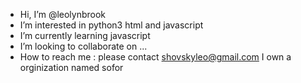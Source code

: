 -  Hi, I’m @leolynbrook
-   I’m interested in python3 html and javascript
-  I’m currently learning javascript
- I’m looking to collaborate on ...
-  How to reach me : please contact shovskyleo@gmail.com 
I own a orginization named sofor
<!---
leolynbrook/leolynbrook is a ✨ special ✨ repository because its `README.md` (this file) appears on your GitHub profile.
You can click the Preview link to take a look at your changes. 
--->
<!--
sofor is a orginization that leolynbrook owns .
A few other people are close to owning the orginization

---->
